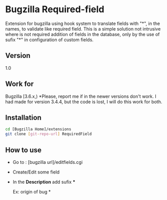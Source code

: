Bugzilla Required-field
=======================

Extension for bugzilla using hook system to translate fields with "\*", in the names, to validate like required field. This is a simple solution not intrusive where is not required addition of fields in the database, only by the use of sufix "\*" in configuration of custom fields.

Version
----

1.0

Work for
----

Bugzilla [3.6.x,)
*Please, report me if in the newer versions don't work. I had made for version 3.4.4, but the code is lost, I will do this work for both.

Installation
--------------

```sh
cd [Bugzilla Home]/extensions
git clone [git-repo-url] RequiredField
```

How to use
----

- Go to : [bugzilla url]/editfields.cgi
- Create/Edit some field
- In the **Description** add sufix **\***

    Ex: origin of bug *
